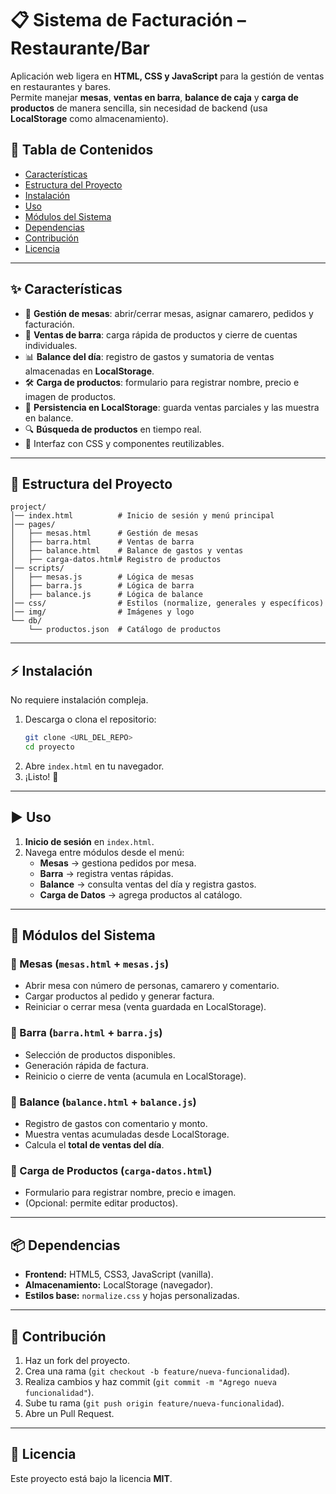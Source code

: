 # 📋 Sistema de Facturación – Restaurante/Bar

Aplicación web ligera en **HTML, CSS y JavaScript** para la gestión de ventas en restaurantes y bares.  
Permite manejar **mesas**, **ventas en barra**, **balance de caja** y **carga de productos** de manera sencilla, sin necesidad de backend (usa **LocalStorage** como almacenamiento).  

## 📑 Tabla de Contenidos
- [Características](#características)  
- [Estructura del Proyecto](#estructura-del-proyecto)  
- [Instalación](#instalación)  
- [Uso](#uso)  
- [Módulos del Sistema](#módulos-del-sistema)  
- [Dependencias](#dependencias)  
- [Contribución](#contribución)  
- [Licencia](#licencia)  

---

## ✨ Características
- 📌 **Gestión de mesas**: abrir/cerrar mesas, asignar camarero, pedidos y facturación.  
- 🍹 **Ventas de barra**: carga rápida de productos y cierre de cuentas individuales.  
- 📊 **Balance del día**: registro de gastos y sumatoria de ventas almacenadas en **LocalStorage**.  
- 🛠 **Carga de productos**: formulario para registrar nombre, precio e imagen de productos.  
- 💾 **Persistencia en LocalStorage**: guarda ventas parciales y las muestra en balance.  
- 🔍 **Búsqueda de productos** en tiempo real.  
- 🎨 Interfaz con CSS y componentes reutilizables.  

---

## 📂 Estructura del Proyecto
```
project/
│── index.html          # Inicio de sesión y menú principal
│── pages/
│   ├── mesas.html      # Gestión de mesas
│   ├── barra.html      # Ventas de barra
│   ├── balance.html    # Balance de gastos y ventas
│   ├── carga-datos.html# Registro de productos
│── scripts/
│   ├── mesas.js        # Lógica de mesas
│   ├── barra.js        # Lógica de barra
│   ├── balance.js      # Lógica de balance
│── css/                # Estilos (normalize, generales y específicos)
│── img/                # Imágenes y logo
└── db/
    └── productos.json  # Catálogo de productos
```

---

## ⚡ Instalación
No requiere instalación compleja.  
1. Descarga o clona el repositorio:  
   ```bash
   git clone <URL_DEL_REPO>
   cd proyecto
   ```
2. Abre `index.html` en tu navegador.  
3. ¡Listo! 🚀

---

## ▶️ Uso
1. **Inicio de sesión** en `index.html`.  
2. Navega entre módulos desde el menú:  
   - **Mesas** → gestiona pedidos por mesa.  
   - **Barra** → registra ventas rápidas.  
   - **Balance** → consulta ventas del día y registra gastos.  
   - **Carga de Datos** → agrega productos al catálogo.  

---

## 🧩 Módulos del Sistema
### 🔹 Mesas (`mesas.html` + `mesas.js`)
- Abrir mesa con número de personas, camarero y comentario.  
- Cargar productos al pedido y generar factura.  
- Reiniciar o cerrar mesa (venta guardada en LocalStorage).  

### 🔹 Barra (`barra.html` + `barra.js`)
- Selección de productos disponibles.  
- Generación rápida de factura.  
- Reinicio o cierre de venta (acumula en LocalStorage).  

### 🔹 Balance (`balance.html` + `balance.js`)
- Registro de gastos con comentario y monto.  
- Muestra ventas acumuladas desde LocalStorage.  
- Calcula el **total de ventas del día**.  

### 🔹 Carga de Productos (`carga-datos.html`)
- Formulario para registrar nombre, precio e imagen.  
- (Opcional: permite editar productos).  

---

## 📦 Dependencias
- **Frontend:** HTML5, CSS3, JavaScript (vanilla).  
- **Almacenamiento:** LocalStorage (navegador).  
- **Estilos base:** `normalize.css` y hojas personalizadas.  

---

## 🤝 Contribución
1. Haz un fork del proyecto.  
2. Crea una rama (`git checkout -b feature/nueva-funcionalidad`).  
3. Realiza cambios y haz commit (`git commit -m "Agrego nueva funcionalidad"`).  
4. Sube tu rama (`git push origin feature/nueva-funcionalidad`).  
5. Abre un Pull Request.  

---

## 📄 Licencia
Este proyecto está bajo la licencia **MIT**.  
